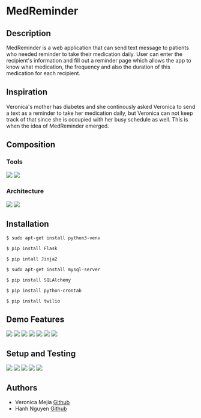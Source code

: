 # MedReminder
## Description
MedReminder is a web application that can send text message to patients who needed reminder to take their medication daily. User can enter the recipient's information and fill out a reminder page which allows the app to know what medication, the frequency and also the duration of this medication for each recipient.
## Inspiration
Veronica's mother has diabetes and she continously asked Veronica to send a text as a reminder to take her medication daily, but Veronica can not keep track of that since she is occupied with her busy schedule as well. This is when the idea of MedReminder emerged.
## Composition
### Tools
<img src="https://github.com/veromejia/med_reminder/blob/master/Images/front-end.png" />

<img src="https://github.com/veromejia/med_reminder/blob/master/Images/back-end.png" />

### Architecture
<img src="https://github.com/veromejia/med_reminder/blob/master/Images/Architecture.png" />

<img src="https://github.com/veromejia/med_reminder/blob/master/Images/Data%20Modeling.png" />

## Installation
`$ sudo apt-get install python3-venv`

`$ pip install Flask`

`$ pip intall Jinja2`

`$ sudo apt-get install mysql-server`

`$ pip install SQLAlchemy`

`$ pip install python-crontab`

`$ pip install twilio`

## Demo Features
<img src="https://github.com/veromejia/med_reminder/blob/master/Images/landing%20page.png" />

<img src="https://github.com/veromejia/med_reminder/blob/master/Images/About%20us.png" />

<img src="https://github.com/veromejia/med_reminder/blob/master/Images/features.png" />

<img src="https://github.com/veromejia/med_reminder/blob/master/Images/Demo%20page.png" />

<img src="https://github.com/veromejia/med_reminder/blob/master/Images/Recipient%20info.png" />

<img src="https://github.com/veromejia/med_reminder/blob/master/Images/Reminder%20info.png" />

<img src="https://github.com/veromejia/med_reminder/blob/master/Images/Dashboard%20record.png" />

## Setup and Testing
<img src="https://github.com/veromejia/med_reminder/blob/master/Images/backend1.png" />

<img src="https://github.com/veromejia/med_reminder/blob/master/Images/backend2.png" />

<img src="https://github.com/veromejia/med_reminder/blob/master/Images/backend3.png" />

<img src="https://github.com/veromejia/med_reminder/blob/master/Images/backend4.png" />

<img src="https://github.com/veromejia/med_reminder/blob/master/Images/backend5.png" />

## Authors
* Veronica Mejia [Github](https://github.com/veromejia)
* Hanh Nguyen [Github](https://github.com/hanhuyeny2k)